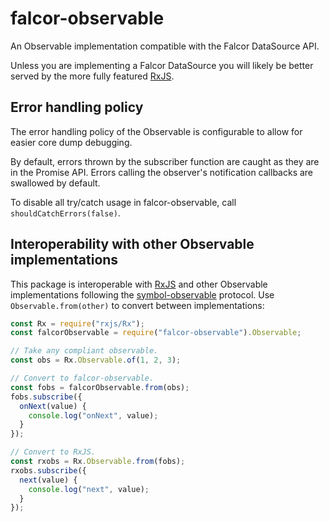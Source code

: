 # falcor-observable

An Observable implementation compatible with the Falcor DataSource API.

Unless you are implementing a Falcor DataSource you will likely be better
served by the more fully featured [RxJS]. 

## Error handling policy

The error handling policy of the Observable is configurable to allow for
easier core dump debugging.

By default, errors thrown by the subscriber function are caught as they are in
the Promise API. Errors calling the observer's notification callbacks are
swallowed by default.

To disable all try/catch usage in falcor-observable, call
`shouldCatchErrors(false)`.

## Interoperability with other Observable implementations

This package is interoperable with [RxJS] and other Observable implementations
following the [symbol-observable] protocol. Use `Observable.from(other)` to
convert between implementations:

```js
const Rx = require("rxjs/Rx");
const falcorObservable = require("falcor-observable").Observable;

// Take any compliant observable.
const obs = Rx.Observable.of(1, 2, 3);

// Convert to falcor-observable.
const fobs = falcorObservable.from(obs);
fobs.subscribe({
  onNext(value) {
    console.log("onNext", value);
  }
});

// Convert to RxJS.
const rxobs = Rx.Observable.from(fobs);
rxobs.subscribe({
  next(value) {
    console.log("next", value);
  }
});
```

[RxJS]: https://www.npmjs.com/package/rxjs
[symbol-observable]: https://www.npmjs.com/package/symbol-observable
